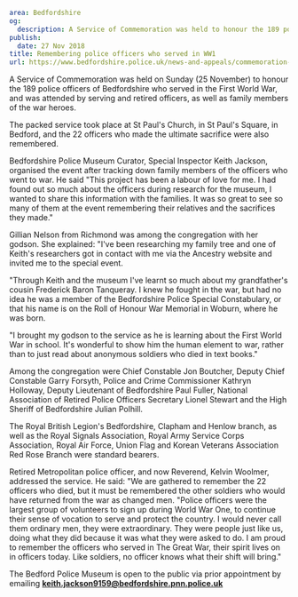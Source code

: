 ```yaml
area: Bedfordshire
og:
  description: A Service of Commemoration was held to honour the 189 police officers who served in the First World War.
publish:
  date: 27 Nov 2018
title: Remembering police officers who served in WW1
url: https://www.bedfordshire.police.uk/news-and-appeals/commemoration-service-nov18
```

A Service of Commemoration was held on Sunday (25 November) to honour the 189 police officers of Bedfordshire who served in the First World War, and was attended by serving and retired officers, as well as family members of the war heroes.

The packed service took place at St Paul's Church, in St Paul's Square, in Bedford, and the 22 officers who made the ultimate sacrifice were also remembered.

Bedfordshire Police Museum Curator, Special Inspector Keith Jackson, organised the event after tracking down family members of the officers who went to war. He said "This project has been a labour of love for me. I had found out so much about the officers during research for the museum, I wanted to share this information with the families. It was so great to see so many of them at the event remembering their relatives and the sacrifices they made."

Gillian Nelson from Richmond was among the congregation with her godson. She explained: "I've been researching my family tree and one of Keith's researchers got in contact with me via the Ancestry website and invited me to the special event.

"Through Keith and the museum I've learnt so much about my grandfather's cousin Frederick Baron Tanqueray. I knew he fought in the war, but had no idea he was a member of the Bedfordshire Police Special Constabulary, or that his name is on the Roll of Honour War Memorial in Woburn, where he was born.

"I brought my godson to the service as he is learning about the First World War in school. It's wonderful to show him the human element to war, rather than to just read about anonymous soldiers who died in text books."

Among the congregation were Chief Constable Jon Boutcher, Deputy Chief Constable Garry Forsyth, Police and Crime Commissioner Kathryn Holloway, Deputy Lieutenant of Bedfordshire Paul Fuller, National Association of Retired Police Officers Secretary Lionel Stewart and the High Sheriff of Bedfordshire Julian Polhill.

The Royal British Legion's Bedfordshire, Clapham and Henlow branch, as well as the Royal Signals Association, Royal Army Service Corps Association, Royal Air Force, Union Flag and Korean Veterans Association Red Rose Branch were standard bearers.

Retired Metropolitan police officer, and now Reverend, Kelvin Woolmer, addressed the service. He said: "We are gathered to remember the 22 officers who died, but it must be remembered the other soldiers who would have returned from the war as changed men. "Police officers were the largest group of volunteers to sign up during World War One, to continue their sense of vocation to serve and protect the country. I would never call them ordinary men, they were extraordinary. They were people just like us, doing what they did because it was what they were asked to do. I am proud to remember the officers who served in The Great War, their spirit lives on in officers today. Like soldiers, no officer knows what their shift will bring."

The Bedford Police Museum is open to the public via prior appointment by emailing **keith.jackson9159@bedfordshire.pnn.police.uk**
